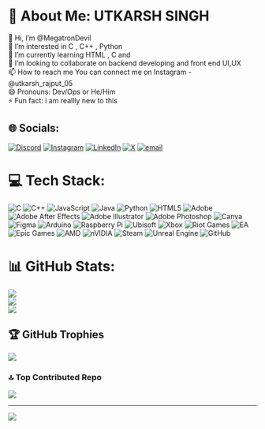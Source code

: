 # 💫 About Me: UTKARSH SINGH
👋 Hi, I’m @MegatronDevil<br>👀 I’m interested in C , C++ , Python<br>🌱 I’m currently learning HTML , C and<br>💞️ I’m looking to collaborate on backend developing and front end UI,UX<br>📫 How to reach me You can connect me on Instagram - @utkarsh_rajput_05<br>😄 Pronouns: Dev/Ops or He/Him<br>⚡ Fun fact: i am reallly new to this


## 🌐 Socials:
[![Discord](https://img.shields.io/badge/Discord-%237289DA.svg?logo=discord&logoColor=white)](https://discord.gg/https://discord.gg/CgV83BWrB3) [![Instagram](https://img.shields.io/badge/Instagram-%23E4405F.svg?logo=Instagram&logoColor=white)](https://instagram.com/https://www.instagram.com/utkarsh_rajput_05/) [![LinkedIn](https://img.shields.io/badge/LinkedIn-%230077B5.svg?logo=linkedin&logoColor=white)](https://linkedin.com/in/www.linkedin.com/in/utkarsh-singh-352240324) [![X](https://img.shields.io/badge/X-black.svg?logo=X&logoColor=white)](https://x.com/https://x.com/utkarshrajput05) [![email](https://img.shields.io/badge/Email-D14836?logo=gmail&logoColor=white)](mailto:utkarsh512005@gmail.com) 

# 💻 Tech Stack:
![C](https://img.shields.io/badge/c-%2300599C.svg?style=for-the-badge&logo=c&logoColor=white) ![C++](https://img.shields.io/badge/c++-%2300599C.svg?style=for-the-badge&logo=c%2B%2B&logoColor=white) ![JavaScript](https://img.shields.io/badge/javascript-%23323330.svg?style=for-the-badge&logo=javascript&logoColor=%23F7DF1E) ![Java](https://img.shields.io/badge/java-%23ED8B00.svg?style=for-the-badge&logo=openjdk&logoColor=white) ![Python](https://img.shields.io/badge/python-3670A0?style=for-the-badge&logo=python&logoColor=ffdd54) ![HTML5](https://img.shields.io/badge/html5-%23E34F26.svg?style=for-the-badge&logo=html5&logoColor=white) ![Adobe](https://img.shields.io/badge/adobe-%23FF0000.svg?style=for-the-badge&logo=adobe&logoColor=white) ![Adobe After Effects](https://img.shields.io/badge/Adobe%20After%20Effects-9999FF.svg?style=for-the-badge&logo=Adobe%20After%20Effects&logoColor=white) ![Adobe Illustrator](https://img.shields.io/badge/adobe%20illustrator-%23FF9A00.svg?style=for-the-badge&logo=adobe%20illustrator&logoColor=white) ![Adobe Photoshop](https://img.shields.io/badge/adobe%20photoshop-%2331A8FF.svg?style=for-the-badge&logo=adobe%20photoshop&logoColor=white) ![Canva](https://img.shields.io/badge/Canva-%2300C4CC.svg?style=for-the-badge&logo=Canva&logoColor=white) ![Figma](https://img.shields.io/badge/figma-%23F24E1E.svg?style=for-the-badge&logo=figma&logoColor=white) ![Arduino](https://img.shields.io/badge/-Arduino-00979D?style=for-the-badge&logo=Arduino&logoColor=white) ![Raspberry Pi](https://img.shields.io/badge/-Raspberry_Pi-C51A4A?style=for-the-badge&logo=Raspberry-Pi) ![Ubisoft](https://img.shields.io/badge/Ubisoft-%23F5F5F5.svg?style=for-the-badge&logo=Ubisoft&logoColor=black) ![Xbox](https://img.shields.io/badge/xbox-%23107C10.svg?style=for-the-badge&logo=xbox&logoColor=white) ![Riot Games](https://img.shields.io/badge/riotgames-D32936.svg?style=for-the-badge&logo=riotgames&logoColor=white) ![EA](https://img.shields.io/badge/ea-%23000000.svg?style=for-the-badge&logo=ea&logoColor=white) ![Epic Games](https://img.shields.io/badge/epicgames-%23313131.svg?style=for-the-badge&logo=epicgames&logoColor=white) ![AMD](https://img.shields.io/badge/AMD-%23000000.svg?style=for-the-badge&logo=amd&logoColor=white) ![nVIDIA](https://img.shields.io/badge/nVIDIA-%2376B900.svg?style=for-the-badge&logo=nVIDIA&logoColor=white) ![Steam](https://img.shields.io/badge/steam-%23000000.svg?style=for-the-badge&logo=steam&logoColor=white) ![Unreal Engine](https://img.shields.io/badge/unrealengine-%23313131.svg?style=for-the-badge&logo=unrealengine&logoColor=white) ![GitHub](https://img.shields.io/badge/github-%23121011.svg?style=for-the-badge&logo=github&logoColor=white)
# 📊 GitHub Stats:
![](https://github-readme-stats.vercel.app/api?username=MegatronDevil&theme=dark&hide_border=false&include_all_commits=false&count_private=false)<br/>
![](https://github-readme-streak-stats.herokuapp.com/?user=MegatronDevil&theme=dark&hide_border=false)<br/>
![](https://github-readme-stats.vercel.app/api/top-langs/?username=MegatronDevil&theme=dark&hide_border=false&include_all_commits=false&count_private=false&layout=compact)

## 🏆 GitHub Trophies
![](https://github-profile-trophy.vercel.app/?username=MegatronDevil&theme=radical&no-frame=false&no-bg=true&margin-w=4)

### 🔝 Top Contributed Repo
![](https://github-contributor-stats.vercel.app/api?username=MegatronDevil&limit=5&theme=dark&combine_all_yearly_contributions=true)

---
[![](https://visitcount.itsvg.in/api?id=MegatronDevil&icon=0&color=0)](https://visitcount.itsvg.in)

<!-- Proudly created with GPRM ( https://gprm.itsvg.in ) -->
